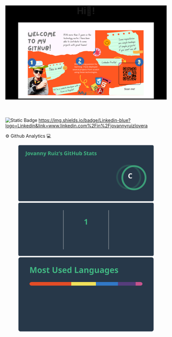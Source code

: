 <header style="background-color:black;">
  <h1>Hi👋!</h1>
  <figure>
    <img src="./Hi, (1).png" alt="">
  </figure>
</header>

![Static Badge](https://img.shields.io/badge/Linkedin-blue?logo=Linkedin&link=www.linkedin.com%2Fin%2Fjovannyruizlovera)
https://img.shields.io/badge/Linkedin-blue?logo=Linkedin&link=www.linkedin.com%2Fin%2Fjovannyruizlovera

<main>
  <div>
    <p> ⚙ Github Analytics 💻</p>
    <figure>
      <img src="./api.svg" alt="github readme stat generator github stat">
      <img src="./api(2).svg" alt="github readme stat generator github contribuitions">
      <img src="./api(3).svg" alt="github readme stat generator github languages">
    </figure>
  </div>
</main>

